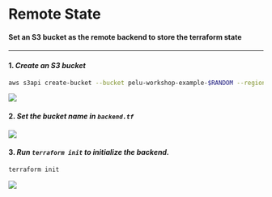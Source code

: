 # Remote State

#### Set an S3 bucket as the remote backend to store the terraform state

---
#### 1. *Create an S3 bucket*

```bash
aws s3api create-bucket --bucket pelu-workshop-example-$RANDOM --region us-east-1
```

<image src="./images/create_bucket.gif">

#### 2. *Set the bucket name in `backend.tf`*
<image src="./images/set_backend.gif">


#### 3. *Run `terraform init` to initialize the backend.*

```bash
terraform init
```

<image src="./images/tf_init.png">
